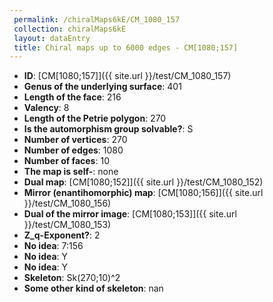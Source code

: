 ```yaml
--- 
 permalink: /chiralMaps6kE/CM_1080_157 
 collection: chiralMaps6kE
 layout: dataEntry
 title: Chiral maps up to 6000 edges - CM[1080;157]
---
```


- **ID**: [CM[1080;157]]({{ site.url }}/test/CM_1080_157)
- **Genus of the underlying surface**: 401
- **Length of the face**: 216
- **Valency**: 8
- **Length of the Petrie polygon**: 270
- **Is the automorphism group solvable?**: S
- **Number of vertices**: 270
- **Number of edges**: 1080
- **Number of faces**: 10
- **The map is self-**: none
- **Dual map**: [CM[1080;152]]({{ site.url }}/test/CM_1080_152)
- **Mirror (enantihomorphic) map**: [CM[1080;156]]({{ site.url }}/test/CM_1080_156)
- **Dual of the mirror image**: [CM[1080;153]]({{ site.url }}/test/CM_1080_153)
- **Z_q-Exponent?**: 2
- **No idea**:  7:156
- **No idea**: Y
- **No idea**: Y
- **Skeleton**: Sk(270;10)^2
- **Some other kind of skeleton**: nan
